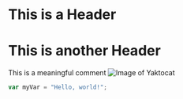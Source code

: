 # This is a Header
# This is another Header
This is a meaningful comment
![Image of Yaktocat](https://octodex.github.com/images/yaktocat.png)
``` javascript
var myVar = "Hello, world!";
```
